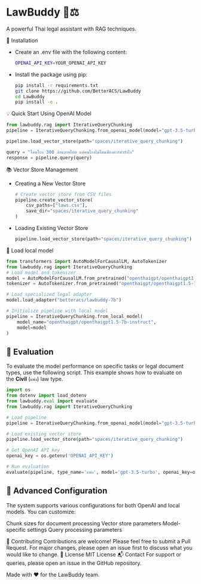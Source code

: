 # LawBuddy 🤖⚖️
A powerful Thai legal assistant with RAG techniques.

🚀 Installation
- Create an .env file with the following content:
    ```bash
    OPENAI_API_KEY=YOUR_OPENAI_API_KEY
    ```
- Install the package using pip:
    ```bash
    pip install -r requirements.txt
    git clone https://github.com/BetterACS/LawBuddy
    cd LawBuddy
    pip install -e .
    ```

💡 Quick Start
Using OpenAI Model
```python
from lawbuddy.rag import IterativeQueryChunking
pipeline = IterativeQueryChunking.from_openai_model(model="gpt-3.5-turbo")

pipeline.load_vector_store(path="spaces/iterative_query_chunking")

query = "โดนโกง 300 ล้านบาทไทย แต่คนโกงไม่โดนฟ้องควรทำยังไง"
response = pipeline.query(query)
```

📚 Vector Store Management
- Creating a New Vector Store
    ```python
    # Create vector store from CSV files
    pipeline.create_vector_store(
        csv_paths=["laws.csv"],
        save_dir="spaces/iterative_query_chunking"
    )
    ```

- Loading Existing Vector Store
    ```python
    pipeline.load_vector_store(path="spaces/iterative_query_chunking")
    ```

🤖 Load local model
```python
from transformers import AutoModelForCausalLM, AutoTokenizer
from lawbuddy.rag import IterativeQueryChunking
# Load model and tokenizer
model = AutoModelForCausalLM.from_pretrained("openthaigpt/openthaigpt1.5-7b-instruct")
tokenizer = AutoTokenizer.from_pretrained("openthaigpt/openthaigpt1.5-7b-instruct")

# Load specialized legal adapter
model.load_adapter("betteracs/lawbuddy-7b")

# Initialize pipeline with local model
pipeline = IterativeQueryChunking.from_local_model(
    model_name="openthaigpt/openthaigpt1.5-7b-instruct",
    model=model
)
```

🧪 Evaluation
------------------

To evaluate the model performance on specific tasks or legal document types, use the following script. This example shows how to evaluate on the **Civil** (`แพ่ง`) law type.
```python
import os
from dotenv import load_dotenv
from lawbuddy.eval import evaluate
from lawbuddy.rag import IterativeQueryChunking

# Load pipeline
pipeline = IterativeQueryChunking.from_openai_model(model="gpt-3.5-turbo")

# Load existing vector store
pipeline.load_vector_store(path="spaces/iterative_query_chunking")

# Get OpenAI API key
openai_key = os.getenv('OPENAI_API_KEY')

# Run evaluation
evaluate(pipeline, type_name='แพ่ง', model='gpt-3.5-turbo', openai_key=openai_key)
```



🔧 Advanced Configuration
------------------
The system supports various configurations for both OpenAI and local models. You can customize:

Chunk sizes for document processing
Vector store parameters
Model-specific settings
Query processing parameters

🤝 Contributing
Contributions are welcome! Please feel free to submit a Pull Request. For major changes, please open an issue first to discuss what you would like to change.
📝 License
MIT License
📬 Contact
For support or queries, please open an issue in the GitHub repository.

Made with ❤️ for the LawBuddy team.
